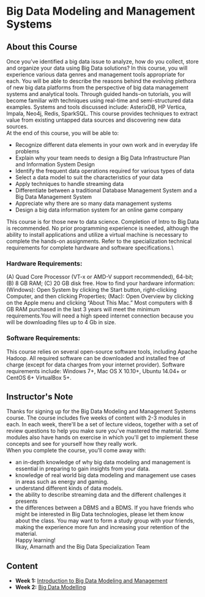 # Big Data Modeling and Management Systems
## About this Course
Once you’ve identified a big data issue to analyze, how do you collect, store and organize your data using Big Data solutions?  In this course, you will experience various data genres and management tools appropriate for each.  You will be able to describe the reasons behind the evolving plethora of new big data platforms from the perspective of big data management systems and analytical tools.  Through guided hands-on tutorials, you will become familiar with techniques using real-time and semi-structured data examples.  Systems and tools discussed include: AsterixDB, HP Vertica, Impala, Neo4j, Redis, SparkSQL. This course provides techniques to extract value from existing untapped data sources and discovering new data sources.\
At the end of this course, you will be able to:
 * Recognize different data elements in your own work and in everyday life problems
 * Explain why your team needs to design a Big Data Infrastructure Plan and Information System Design
 * Identify the frequent data operations required for various types of data
 * Select a data model to suit the characteristics of your data
 * Apply techniques to handle streaming data
 * Differentiate between a traditional Database Management System and a Big Data Management System
 * Appreciate why there are so many data management systems
 * Design a big data information system for an online game company

This course is for those new to data science.  Completion of Intro to Big Data is recommended.  No prior programming experience is needed, although the ability to install applications and utilize a virtual machine is necessary to complete the hands-on assignments.  Refer to the specialization technical requirements for complete hardware and software specifications.\
### Hardware Requirements:
(A) Quad Core Processor (VT-x or AMD-V support recommended), 64-bit; (B) 8 GB RAM; (C) 20 GB disk free. How to find your hardware information: (Windows): Open System by clicking the Start button, right-clicking Computer, and then clicking Properties; (Mac): Open Overview by clicking on the Apple menu and clicking “About This Mac.” Most computers with 8 GB RAM purchased in the last 3 years will meet the minimum requirements.You will need a high speed internet connection because you will be downloading files up to 4 Gb in size.

### Software Requirements:
This course relies on several open-source software tools, including Apache Hadoop. All required software can be downloaded and installed free of charge (except for data charges from your internet provider). Software requirements include: Windows 7+, Mac OS X 10.10+, Ubuntu 14.04+ or CentOS 6+ VirtualBox 5+.

## Instructor's Note
Thanks for signing up for the Big Data Modeling and Management Systems course. The course includes five weeks of content with 2-3 modules in each. In each week, there'll be a set of lecture videos, together with a set of review questions to help you make sure you've mastered the material. Some modules also have hands on exercise in which you'll get to implement these concepts and see for yourself how they really work.\
When you complete the course, you'll come away with:
* an in-depth knowledge of why big data modeling and management is essential in preparing to gain insights from your data.
* knowledge of real world big data modeling and management use cases in areas such as energy and gaming.
* understand different kinds of data models.
* the ability to describe streaming data and the different challenges it presents
* the differences between a DBMS and a BDMS.
If you have friends who might be interested in Big Data technologies, please let them know about the class. You may want to form a study group with your friends, making the experience more fun and increasing your retention of the material.\
Happy learning!\
Ilkay, Amarnath and the Big Data Specialization Team

## Content
* **Week 1:** [Introduction to Big Data Modeling and Management](./Week1/README.md)
* **Week 2:** [Big Data Modelling](./Week2/README.md)
